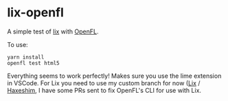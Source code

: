 # lix-openfl

A simple test of [lix](https://github.com/lix-pm/lix.client) with [OpenFL](https://github.com/openfl/openfl).

To use:
```
yarn install
openfl test html5
```

Everything seems to work perfectly! Makes sure you use the lime extension in VSCode. For Lix you need to use my custom branch for now ([Lix](https://github.com/starburst997/lix.client) / [Haxeshim](https://github.com/starburst997/haxeshim), I have some PRs sent to fix OpenFL's CLI for use with Lix.